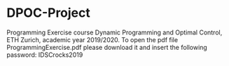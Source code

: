 # DPOC-Project
Programming Exercise course Dynamic Programming and Optimal Control, ETH Zurich, academic year 2019/2020.
To open the pdf file ProgrammingExercise.pdf please download it and insert the following password: IDSCrocks2019
